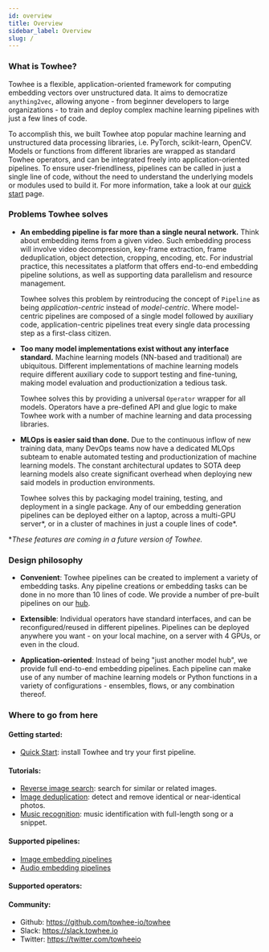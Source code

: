 ```yaml
---
id: overview
title: Overview
sidebar_label: Overview
slug: /
---
```


### What is Towhee?

Towhee is a flexible, application-oriented framework for computing embedding vectors over unstructured data. It aims to democratize `anything2vec`, allowing anyone - from beginner developers to large organizations - to train and deploy complex machine learning pipelines with just a few lines of code.

To accomplish this, we built Towhee atop popular machine learning and unstructured data processing libraries, i.e. PyTorch, scikit-learn, OpenCV. Models or functions from different libraries are wrapped as standard Towhee operators, and can be integrated freely into application-oriented pipelines. To ensure user-friendliness, pipelines can be called in just a single line of code, without the need to understand the underlying models or modules used to build it. For more information, take a look at our [quick start](/Getting%20Started/quick-start.mdx) page.

### Problems Towhee solves

- **An embedding pipeline is far more than a single neural network.** Think about embedding items from a given video. Such embedding process will involve video decompression, key-frame extraction, frame deduplication, object detection, cropping, encoding, etc. For industrial practice, this necessitates a platform that offers end-to-end embedding pipeline solutions, as well as supporting data parallelism and resource management.

  Towhee solves this problem by reintroducing the concept of `Pipeline` as being _application-centric_ instead of _model-centric_. Where model-centric pipelines are composed of a single model followed by auxiliary code, application-centric pipelines treat every single data processing step as a first-class citizen.

- **Too many model implementations exist without any interface standard.** Machine learning models (NN-based and traditional) are ubiquitous. Different implementations of machine learning models require different auxiliary code to support testing and fine-tuning, making model evaluation and productionization a tedious task.

  Towhee solves this by providing a universal `Operator` wrapper for all models. Operators have a pre-defined API and glue logic to make Towhee work with a number of machine learning and data processing libraries.

- **MLOps is easier said than done.** Due to the continuous inflow of new training data, many DevOps teams now have a dedicated MLOps subteam to enable automated testing and productionization of machine learning models. The constant architectural updates to SOTA deep learning models also create significant overhead when deploying new said models in production environments.

  Towhee solves this by packaging model training, testing, and deployment in a single package. Any of our embedding generation pipelines can be deployed either on a laptop, across a multi-GPU server\*, or in a cluster of machines in just a couple lines of code\*.

\*_These features are coming in a future version of Towhee._

### Design philosophy

- **Convenient**: Towhee pipelines can be created to implement a variety of embedding tasks. Any pipeline creations or embedding tasks can be done in no more than 10 lines of code. We provide a number of pre-built pipelines on our [hub](https://towhee.io/pipelines?limit=30&page=1).

- **Extensible**: Individual operators have standard interfaces, and can be reconfigured/reused in different pipelines. Pipelines can be deployed anywhere you want - on your local machine, on a server with 4 GPUs, or even in the cloud.

- **Application-oriented**: Instead of being "just another model hub", we provide full end-to-end embedding pipelines. Each pipeline can make use of any number of machine learning models or Python functions in a variety of configurations - ensembles, flows, or any combination thereof.

### Where to go from here

#### Getting started:

- [Quick Start](/Getting%20Started/quick-start.mdx): install Towhee and try your first pipeline.

#### Tutorials:

- [Reverse image search](/Tutorials/reverse-image-search.md): search for similar or related images.
- [Image deduplication](/Tutorials/image-deduplication.md): detect and remove identical or near-identical photos.
- [Music recognition](/Tutorials/music-recognition-system.md): music identification with full-length song or a snippet.

#### Supported pipelines:

- [Image embedding pipelines](/Supported%20pipelines/image-embedding.md)
- [Audio embedding pipelines](/Supported%20pipelines/audio-embedding.md)

#### Supported operators:

#### Community:

- Github: https://github.com/towhee-io/towhee
- Slack: https://slack.towhee.io
- Twitter: https://twitter.com/towheeio
